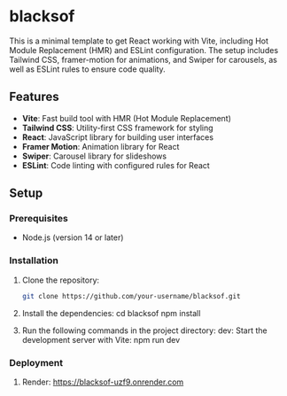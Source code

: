 # blacksof

This is a minimal template to get React working with Vite, including Hot Module Replacement (HMR) and ESLint configuration. The setup includes Tailwind CSS, framer-motion for animations, and Swiper for carousels, as well as ESLint rules to ensure code quality.

## Features

- **Vite**: Fast build tool with HMR (Hot Module Replacement)
- **Tailwind CSS**: Utility-first CSS framework for styling
- **React**: JavaScript library for building user interfaces
- **Framer Motion**: Animation library for React
- **Swiper**: Carousel library for slideshows
- **ESLint**: Code linting with configured rules for React

## Setup

### Prerequisites

- Node.js (version 14 or later)

### Installation

1. Clone the repository:
   ```bash
   git clone https://github.com/your-username/blacksof.git

2. Install the dependencies:
   cd blacksof
   npm install

3. Run the following commands in the project directory:
   dev: Start the development server with Vite:
   npm run dev


### Deployment
1. Render: https://blacksof-uzf9.onrender.com
